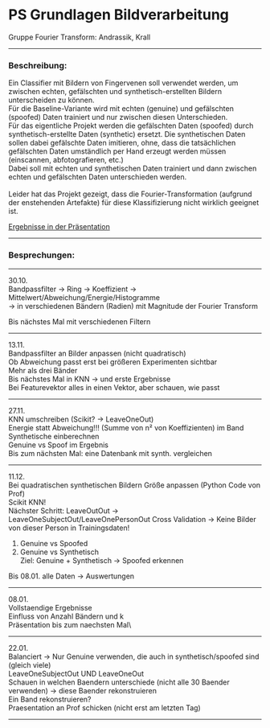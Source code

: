 # PS Grundlagen Bildverarbeitung
Gruppe Fourier Transform: Andrassik, Krall

------------------------------------------------------------------------------------------------------

### Beschreibung:
Ein Classifier mit Bildern von Fingervenen soll verwendet werden, um zwischen echten, gefälschten und
synthetisch-erstellten Bildern unterscheiden zu können.\
Für die Baseline-Variante wird mit echten (genuine) und gefälschten (spoofed) Daten trainiert und nur
zwischen diesen Unterschieden.\
Für das eigentliche Projekt werden die gefälschten Daten (spoofed) durch synthetisch-erstellte Daten
(synthetic) ersetzt. Die synthetischen Daten sollen dabei gefälschte Daten imitieren, ohne, dass die
tatsächlichen gefälschten Daten umständlich per Hand erzeugt werden müssen
(einscannen, abfotografieren, etc.)\
Dabei soll mit echten und synthetischen Daten trainiert und dann zwischen echten und gefälschten Daten
unterschieden werden.\
<br>
Leider hat das Projekt gezeigt, dass die Fourier-Transformation (aufgrund der enstehenden Artefakte) 
für diese Klassifizierung nicht wirklich geeignet ist. <br>

[Ergebnisse in der Präsentation]((https://github.com/danielkrall98/fouriertransform/blob/main/presentation/Presentation.pdf))

------------------------------------------------------------------------------------------------------

### Besprechungen:

------------------------------------------------------------------------------------------------------

30.10.\
Bandpassfilter -> Ring -> Koeffizient -> Mittelwert/Abweichung/Energie/Histogramme\
-> in verschiedenen Bändern (Radien) mit Magnitude der Fourier Transform

Bis nächstes Mal mit verschiedenen Filtern 

------------------------------------------------------------------------------------------------------

13.11.\
Bandpassfilter an Bilder anpassen (nicht quadratisch)\
Ob Abweichung passt erst bei größeren Experimenten sichtbar\
Mehr als drei Bänder\
Bis nächstes Mal in KNN -> und erste Ergebnisse\
Bei Featurevektor alles in einen Vektor, aber schauen, wie passt

------------------------------------------------------------------------------------------------------

27.11.\
KNN umschreiben (Scikit? -> LeaveOneOut)\
Energie statt Abweichung!!! (Summe von n² von Koeffizienten) im Band\
Synthetische einberechnen\
Genuine vs Spoof im Ergebnis\
Bis zum nächsten Mal: eine Datenbank mit synth. vergleichen

------------------------------------------------------------------------------------------------------

11.12.\
Bei quadratischen synthetischen Bildern Größe anpassen (Python Code von Prof)\
Scikit KNN!\
Nächster Schritt: LeaveOutOut -> LeaveOneSubjectOut/LeaveOnePersonOut Cross Validation
	-> Keine Bilder von dieser Person in Trainingsdaten!

1. Genuine vs Spoofed
2. Genuine vs Synthetisch\
Ziel: Genuine + Synthetisch -> Spoofed erkennen

Bis 08.01. alle Daten -> Auswertungen

------------------------------------------------------------------------------------------------------

08.01.\
Vollstaendige Ergebnisse\
Einfluss von Anzahl Bändern und k\
Präsentation bis zum naechsten Mal\

------------------------------------------------------------------------------------------------------

22.01.\
Balanciert -> Nur Genuine verwenden, die auch in synthetisch/spoofed sind (gleich viele)\
LeaveOneSubjectOut UND LeaveOneOut\
Schauen in welchen Baendern unterschiede (nicht alle 30 Baender verwenden) -> diese Baender rekonstruieren\
Ein Band rekonstruieren?\
Praesentation an Prof schicken (nicht erst am letzten Tag)

------------------------------------------------------------------------------------------------------














